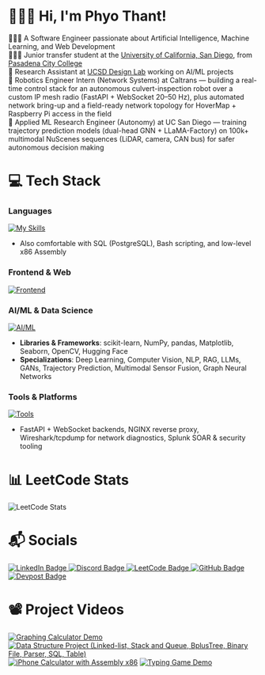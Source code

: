 # 🙋🏻‍♂️ Hi, I'm Phyo Thant!
👨🏻‍💻 A Software Engineer passionate about Artificial Intelligence, Machine Learning, and Web Development<br/>
👨🏻‍🎓 Junior transfer student at the [University of California, San Diego](https://en.wikipedia.org/wiki/University_of_California,_San_Diego), from [Pasadena City College](https://en.wikipedia.org/wiki/Pasadena_City_College)<br/>
🔬 Research Assistant at [UCSD Design Lab](https://designlab.ucsd.edu/) working on AI/ML projects<br/>
🤖 Robotics Engineer Intern (Network Systems) at Caltrans — building a real-time control stack for an autonomous culvert-inspection robot over a custom IP mesh radio (FastAPI + WebSocket 20–50 Hz), plus automated network bring-up and a field-ready network topology for HoverMap + Raspberry Pi access in the field<br/>
🚗 Applied ML Research Engineer (Autonomy) at UC San Diego — training trajectory prediction models (dual-head GNN + LLaMA-Factory) on 100k+ multimodal NuScenes sequences (LiDAR, camera, CAN bus) for safer autonomous decision making<br/>
<!-- 💭 Specializing in AI <br/> -->

# 💻 Tech Stack
### Languages
[![My Skills](https://skillicons.dev/icons?i=cpp,c,py,java,js)](https://skillicons.dev)

- Also comfortable with SQL (PostgreSQL), Bash scripting, and low-level x86 Assembly

### Frontend & Web
[![Frontend](https://skillicons.dev/icons?i=react,nodejs,express,mongodb,html,css,tailwind,jest,puppeteer)](https://skillicons.dev)

### AI/ML & Data Science
[![AI/ML](https://skillicons.dev/icons?i=tensorflow,pytorch,sklearn,opencv)](https://skillicons.dev)
- **Libraries & Frameworks**: scikit-learn, NumPy, pandas, Matplotlib, Seaborn, OpenCV, Hugging Face
- **Specializations**: Deep Learning, Computer Vision, NLP, RAG, LLMs, GANs, Trajectory Prediction, Multimodal Sensor Fusion, Graph Neural Networks

### Tools & Platforms
[![Tools](https://skillicons.dev/icons?i=git,github,vscode,arduino,latex,linux,docker,fastapi,nginx,postgresql,figma)](https://skillicons.dev)

- FastAPI + WebSocket backends, NGINX reverse proxy, Wireshark/tcpdump for network diagnostics, Splunk SOAR & security tooling

# 📊 LeetCode Stats
![LeetCode Stats](https://leetcard.jacoblin.cool/pthant?theme=dark&font=Ubuntu&ext=heatmap)

# 📬 Socials
<div id="badges">
  <a href="https://www.linkedin.com/in/phyo-thant-ba0701253">
    <img src="https://img.shields.io/badge/LinkedIn-blue?style=for-the-badge&logo=linkedin&logoColor=white" alt="LinkedIn Badge"/>
  </a>
  <a href="https://discordid.netlify.app/?id=418373777873829890">
    <img src="https://img.shields.io/badge/Discord-blue?style=for-the-badge&logo=discord&logoColor=white" alt="Discord Badge"/>
  </a>
  <a href="https://leetcode.com/u/pthant/">
    <img src="https://img.shields.io/badge/LeetCode-FFA116?style=for-the-badge&logo=leetcode&logoColor=white" alt="LeetCode Badge"/>
  </a>
  <a href="https://github.com/PhyoTh">
    <img src="https://img.shields.io/badge/GitHub-000000?style=for-the-badge&logo=github&logoColor=white" alt="GitHub Badge"/>
  </a>
  <a href="https://devpost.com/software/help-myanmar-rise">
    <img src="https://img.shields.io/badge/Devpost-003E54?style=for-the-badge&logo=devpost&logoColor=white" alt="Devpost Badge"/>
  </a>
</div>

# 📽️ Project Videos
[![Graphing Calculator Demo](https://ytcards.demolab.com/?id=RbQpmkbzOAI&title=Graphing+Calculator+Demo&lang=en&timestamp=1683743855&background_color=%230d1117&title_color=%23ffffff&stats_color=%23dedede&max_title_lines=1&width=250&border_radius=5&duration=107 "Graphing Calculator Demo")](https://youtu.be/RbQpmkbzOAI)
[![Data Structure Project (Linked-list, Stack and Queue, BplusTree, Binary File, Parser, SQL, Table)](https://ytcards.demolab.com/?id=2pizsEKHbJU&title=Data+Structure+Project&lang=en&timestamp=1678406505&background_color=%230d1117&title_color=%23ffffff&stats_color=%23dedede&max_title_lines=1&width=250&border_radius=5&duration=277 "Data Structure Project (Linked-list, Stack and Queue, BplusTree, Binary File, Parser, SQL, Table)")](https://youtu.be/2pizsEKHbJU)
[![iPhone Calculator with Assembly x86](https://ytcards.demolab.com/?id=NC6vwg5ld2M&title=iPhone+Calculator+with+Assembly+x86&lang=en&timestamp=1683744394&background_color=%230d1117&title_color=%23ffffff&stats_color=%23dedede&max_title_lines=1&width=250&border_radius=5&duration=68 "iPhone Calculator with Assembly x86")](https://youtu.be/NC6vwg5ld2M)
[![Typing Game Demo](https://ytcards.demolab.com/?id=qofZkrQc83M&title=Typing+Game+Demo&lang=en&timestamp=1683744945&background_color=%230d1117&title_color=%23ffffff&stats_color=%23dedede&max_title_lines=1&width=250&border_radius=5&duration=31 "Typing Game Demo")](https://youtu.be/qofZkrQc83M)